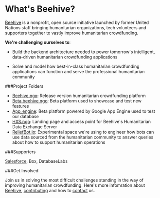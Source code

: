 # What's Beehive?

[Beehive]() is a nonprofit, open source initiative launched by former United Nations staff bringing humanitarian organizations, tech volunteers and supporters together to vastly improve humanitarian crowdfunding.

**We're challenging ourselves to**:

- Build the backend architecture needed to power tomorrow's intelligent, data-driven humanitarian crowdfunding applications

- Solve and model how best-in-class humanitarian crowdfunding applications can function and serve the professional humanitarian community


###Project Folders

- [Beehive.ngo](): Release version humanitarian crowdfunding platform
- [Beta.beehive.ngo](): Beta platform used to showcase and test new features 
- [App_engine](): Beta platform powered by Google App Engine used to test our database
- [HXS.ngo](): Landing page and access point for Beehive's Humanitarian Data Exchange Server
- [ReliefBot.io](): Experimental space we're using to engineer how bots can use data sourced from the humanitarian community to answer queries about how to support humanitarian operations

###Supporters

[Salesforce](), Box, DatabaseLabs


###Get Involved

Join us in solving the most difficult challenges standing in the way of improving humanitarian crowdfunding. Here's more infomration about [Beehive](), [contributing]() and how to [contact]() us.
